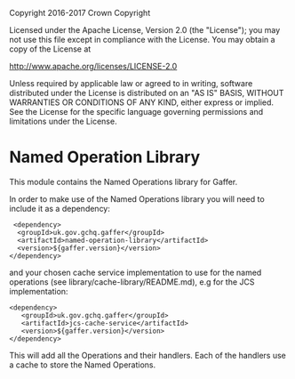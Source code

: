 Copyright 2016-2017 Crown Copyright

Licensed under the Apache License, Version 2.0 (the "License");
you may not use this file except in compliance with the License.
You may obtain a copy of the License at

  http://www.apache.org/licenses/LICENSE-2.0

Unless required by applicable law or agreed to in writing, software
distributed under the License is distributed on an "AS IS" BASIS,
WITHOUT WARRANTIES OR CONDITIONS OF ANY KIND, either express or implied.
See the License for the specific language governing permissions and
limitations under the License.

Named Operation Library
=======================
This module contains the Named Operations library for Gaffer.

In order to make use of the Named Operations library you will need to include it as a dependency:

```
 <dependency>
  <groupId>uk.gov.gchq.gaffer</groupId>
  <artifactId>named-operation-library</artifactId>
  <version>${gaffer.version}</version>
</dependency>
```

and your chosen cache service implementation to use for the named operations (see library/cache-library/README.md), e.g for the JCS implementation:

```
<dependency>
   <groupId>uk.gov.gchq.gaffer</groupId>
   <artifactId>jcs-cache-service</artifactId>
   <version>${gaffer.version}</version>
</dependency>
```

This will add all the Operations and their handlers. Each of the handlers use a cache to store the Named Operations.